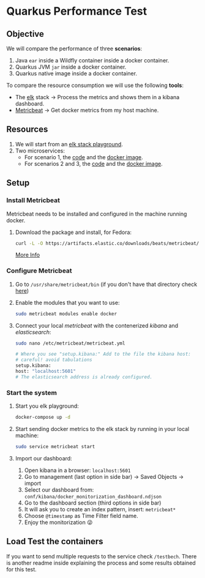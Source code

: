 # Quarkus Performance Test

## Objective

We will compare the performance of three **scenarios**:

1. Java `ear` inside a Wildfly container inside a docker container.
2. Quarkus JVM `jar` inside a docker container.
3. Quarkus native image inside a docker container.

To compare the resource consumption we will use the following **tools**:

* The [elk](https://www.elastic.co/es/what-is/elk-stack) stack &rarr; Process the metrics and shows them in a kibana dashboard.
* [Metricbeat](https://www.elastic.co/guide/en/beats/metricbeat/current/index.html) &rarr; Get docker metrics from my host machine.

## Resources

1. We will start from an [elk stack playground](https://github.com/RamonPradoMoreno/elk-docker-playground).
2. Two microservices:
   * For scenario 1, the [code](https://github.com/RamonPradoMoreno/hello-rest) and the [docker image](https://hub.docker.com/r/rpardom/simple_rest/tags). 
   * For scenarios 2 and 3, the [code](https://github.com/RamonPradoMoreno/hello-rest-quarkus) and the [docker image](https://hub.docker.com/r/rpardom/simple_rest/tags).

## Setup

### Install Metricbeat

Metricbeat needs to be installed and configured in the machine running docker.

1. Download the package and install, for Fedora:

   ```bash
   curl -L -O https://artifacts.elastic.co/downloads/beats/metricbeat/metricbeat-7.6.2-x86_64.rpm && sudo dnf install metricbeat-7.6.2-x86_64.rpm
   ```

   [More Info](https://www.elastic.co/guide/en/beats/metricbeat/current/metricbeat-installation.html)

### Configure Metricbeat

1. Go to `/usr/share/metricbeat/bin` (if you don't have that directory check [here](https://www.elastic.co/guide/en/beats/metricbeat/current/directory-layout.html))

2. Enable the modules that you want to use:

   ```bash
   sudo metricbeat modules enable docker
   ```

3. Connect your local *metricbeat* with the contenerized *kibana* and *elasticsearch*:

   ```bash
   sudo nano /etc/metricbeat/metricbeat.yml
   ```

   ```bash
   # Where you see "setup.kibana:" Add to the file the kibana host:
   # careful! avoid tabulations
   setup.kibana:
   host: "localhost:5601"
   # The elasticsearch address is already configured.
   ```

### Start the system

1. Start you elk playground:

   ```bash
   docker-compose up -d
   ```

2. Start sending docker metrics to the elk stack by running in your local machine:

   ```bash
   sudo service metricbeat start
   ```

3. Import our dashboard:

   1. Open kibana in a browser: `localhost:5601`
   2. Go to management (last option in side bar) &rarr; Saved Objects &rarr; import 
   3. Select our dashboard from: `conf/kibana/docker_monitorization_dashboard.ndjson`
   4. Go to the dashboard section (third options in side bar)
   5. It will ask you to create an index pattern, insert: `metricbeat*` 
   6. Choose `@timestamp` as Time Filter field name.
   7. Enjoy the monitorization :stuck_out_tongue_winking_eye:

## Load Test the containers

If you want to send multiple requests to the service check `/testbech`. There is another readme inside explaining the process and some results obtained for this test.